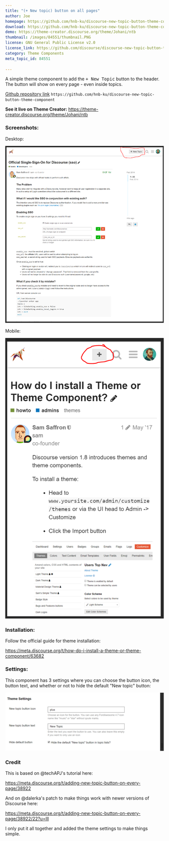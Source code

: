 ```yaml
---
title: "(+ New topic) button on all pages"
author: Joe
homepage: https://github.com/hnb-ku/discourse-new-topic-button-theme-component
download: https://github.com/hnb-ku/discourse-new-topic-button-theme-component
demo: https://theme-creator.discourse.org/theme/Johani/ntb
thumbnail: /images/84551/thumbnail.PNG
license: GNU General Public License v2.0
license_link: https://github.com/discourse/discourse-new-topic-button-theme-component/blob/master/LICENSE
category: Theme Components
meta_topic_id: 84551

---
```

A simple theme component to add the <kbd>+ New Topic</kbd> button to the header. The button will show on every page - even inside topics. 

[Github repository link](https://github.com/hnb-ku/discourse-new-topic-button-theme-component)
`https://github.com/hnb-ku/discourse-new-topic-button-theme-component`

**See it live on Theme Creator:**
https://theme-creator.discourse.org/theme/Johani/ntb

### Screenshots:

Desktop:

![Capture: 449x500](/images/84551/3JsX84vlQLcJSCLmrtXN2gscOt8.PNG)

Mobile:

![Capture2: 283x500](/images/84551/fzMkHpY7XMjwGJgCwE0sudjIooJ.PNG)

### Installation:

Follow the official guide for theme installation:

https://meta.discourse.org/t/how-do-i-install-a-theme-or-theme-component/63682

### Settings:

This component has 3 settings where you can choose the button icon, the button text, and whether or not to hide the default "New topic" button:

![Capture3: 690x252](/images/84551/le4ri2Un7ZiOwAKXYbvzcAXgmuA.PNG) 

### Credit

This is based on @techAPJ's  tutorial here:

https://meta.discourse.org/t/adding-new-topic-button-on-every-page/38922

And on @dalerka's patch to make things work with newer versions of Discourse here:

https://meta.discourse.org/t/adding-new-topic-button-on-every-page/38922/22?u=lll

I only put it all together and added the theme settings to make things simple.